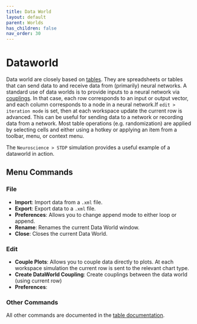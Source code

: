 ```yaml
---
title: Data World
layout: default
parent: Worlds
has_children: false
nav_order: 30
---
```


# Dataworld

Data world are closely based on [tables](../utilities/tables). They are spreadsheets or tables that can send data to and receive data from (primarily) neural networks. A standard use of data worlds is to provide inputs to a neural network via [couplings](../workspace/couplings). In that case, each row corresponds to an input or output vector, and each column corresponds to a node in a neural network.If `edit > iteration mode` is set, then at each workspace update the current row is advanced. This can be useful for sending data to a network or recording data from a network.  Most table operations (e.g. randomization) are applied by selecting cells and either using a hotkey or applying an item from a toolbar, menu, or context menu.

The `Neuroscience > STDP` simulation provides a useful example of a dataworld in action.

## Menu Commands

### File
- **Import**: Import data from a `.xml` file.
- **Export**: Export data to a `.xml` file.
- **Preferences**: Allows you to change append mode to either loop or append.
- **Rename**: Renames the current Data World window.
- **Close**: Closes the current Data World.

### Edit
- **Couple Plots**: Allows you to couple data directly to plots. At each workspace simulation the current row is sent to the relevant chart type.
- **Create DataWorld Coupling**: Create couplings between the data world (using current row)
- **Preferences**:

### Other Commands
All other commands are documented in the [table documentation](../utilities/tables).
